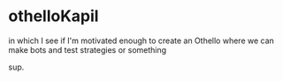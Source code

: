 # othelloKapil
in which I see if I'm motivated enough to create an Othello where we can make bots and test strategies or something


sup.
